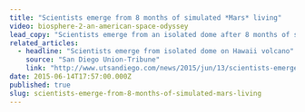 ```yaml
---
title: "Scientists emerge from 8 months of simulated *Mars* living"
video: biosphere-2-an-american-space-odyssey
lead_copy: "Scientists emerge from an isolated dome after 8 months of simulated *Mars* living. Sounds like it was more successful than wacky Biosphere 2."
related_articles:
  - headline: "Scientists emerge from isolated dome on Hawaii volcano"
    source: "San Diego Union-Tribune"
    link: "http://www.utsandiego.com/news/2015/jun/13/scientists-emerge-from-isolated-dome-on-hawaii/"
date: 2015-06-14T17:57:00.000Z
published: true
slug: scientists-emerge-from-8-months-of-simulated-mars-living
---
```


